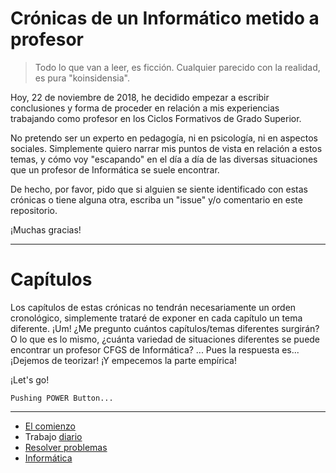 
# Crónicas de un Informático metido a profesor

> Todo lo que van a leer, es ficción. Cualquier parecido con la realidad, es pura "koinsidensia".

Hoy, 22 de noviembre de 2018, he decidido empezar a escribir
conclusiones y forma de proceder en relación a mis experiencias
trabajando como profesor en los Ciclos Formativos de Grado Superior.

No pretendo ser un experto en pedagogía, ni en psicología, ni en
aspectos sociales. Simplemente quiero narrar mis puntos de vista
en relación a estos temas, y cómo voy "escapando" en el día a día
de las diversas situaciones que un profesor de Informática se suele encontrar.

De hecho, por favor, pido que si alguien se siente identificado con estas crónicas o tiene alguna otra, escriba un "issue" y/o comentario en este repositorio.

¡Muchas gracias!

---

# Capítulos

Los capítulos de estas crónicas no tendrán necesariamente un orden cronológico, simplemente trataré de exponer en cada capítulo un tema diferente. ¡Um! ¿Me pregunto cuántos capítulos/temas diferentes surgirán?
O lo que es lo  mismo, ¿cuánta variedad de situaciones diferentes se puede encontrar un profesor CFGS de Informática? ... Pues la respuesta es...
¡Dejemos de teorizar! ¡Y empecemos la parte empírica!

¡Let's go!

```
Pushing POWER Button...
```

---

* [El comienzo](./comienzo)
* Trabajo [diario](./diario)
* [Resolver problemas](./resolver-problemas)
* [Informática](./informatica)
